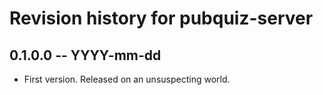 # Revision history for pubquiz-server

## 0.1.0.0  -- YYYY-mm-dd

* First version. Released on an unsuspecting world.
